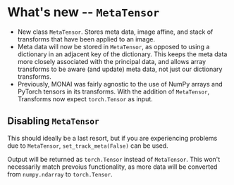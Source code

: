 # What's new -- `MetaTensor`

- New class `MetaTensor`. Stores meta data, image affine, and stack of transforms that have been applied to an image.
- Meta data will now be stored in `MetaTensor`, as opposed to using a dictionary in an adjacent key of the dictionary. This keeps the meta data more closely associated with the principal data, and allows array transforms to be aware (and update) meta data, not just our dictionary transforms.
- Previously, MONAI was fairly agnostic to the use of NumPy arrays and PyTorch tensors in its transforms. With the addition of `MetaTensor`, 
Transforms now expect `torch.Tensor` as input. 

## Disabling `MetaTensor`

This should ideally be a last resort, but if you are experiencing problems due to `MetaTensor`, `set_track_meta(False)` can be used.

Output will be returned as `torch.Tensor` instead of `MetaTensor`. This won't necessarily match prevoius functionality, as more data will be converted from `numpy.ndarray` to `torch.Tensor`.